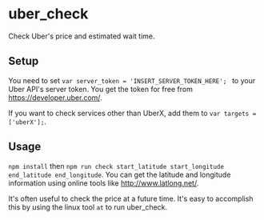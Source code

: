 # uber_check
Check Uber's price and estimated wait time.

## Setup
You need to set `var server_token = 'INSERT_SERVER_TOKEN_HERE'; ` to your Uber API's server token. You get the token for free from https://developer.uber.com/.

If you want to check services other than UberX, add them to `var targets = ['uberX'];`.

## Usage
`npm install` then `npm run check start_latitude start_longitude end_latitude end_longitude`. You can get the latitude and longitude information using online tools like http://www.latlong.net/.

It's often useful to check the price at a future time. It's easy to accomplish this by using the linux tool `at` to run uber_check.